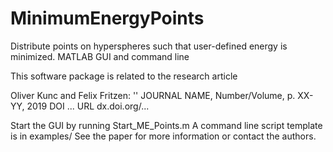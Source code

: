 # MinimumEnergyPoints
Distribute points on hyperspheres such that user-defined energy is minimized. MATLAB GUI and command line

This software package is related to the research article

Oliver Kunc and Felix Fritzen: ''
JOURNAL NAME, Number/Volume, p. XX-YY, 2019
DOI   ...
URL   dx.doi.org/...

Start the GUI by running Start_ME_Points.m
A command line script template is in examples/
See the paper for more information or contact the authors.
